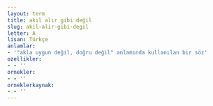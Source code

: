 ```yaml
---
layout: term
title: akıl alır gibi değil
slug: akil-alir-gibi-degil
letter: A
lisan: Türkçe
anlamlar:
- '"akla uygun değil, doğru değil" anlamında kullanılan bir söz'
ozellikler:
- - ''
ornekler:
- - ''
orneklerkaynak:
- - ''
---
```

